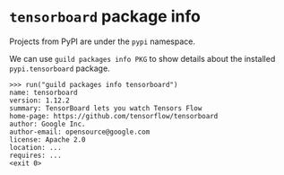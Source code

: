 # `tensorboard` package info

Projects from PyPI are under the `pypi` namespace.

We can use `guild packages info PKG` to show details about the
installed `pypi.tensorboard` package.

    >>> run("guild packages info tensorboard")
    name: tensorboard
    version: 1.12.2
    summary: TensorBoard lets you watch Tensors Flow
    home-page: https://github.com/tensorflow/tensorboard
    author: Google Inc.
    author-email: opensource@google.com
    license: Apache 2.0
    location: ...
    requires: ...
    <exit 0>
